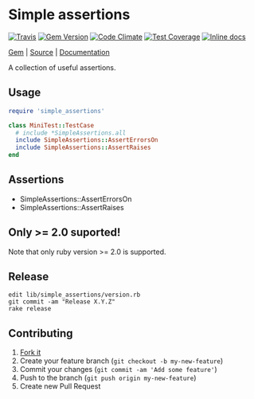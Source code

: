[github]: https://github.com/neopoly/simple_assertions
[doc]: http://rubydoc.info/github/neopoly/simple_assertions/master/file/README.md
[gem]: https://rubygems.org/gems/simple_assertions
[gem-badge]: https://img.shields.io/gem/v/simple_assertions.svg
[travis]: https://travis-ci.org/neopoly/simple_assertions
[travis-badge]: https://img.shields.io/travis/neopoly/simple_assertions.svg?branch=master
[codeclimate]: https://codeclimate.com/github/neopoly/simple_assertions
[codeclimate-climate-badge]: https://img.shields.io/codeclimate/github/neopoly/simple_assertions.svg
[codeclimate-coverage-badge]: https://codeclimate.com/github/neopoly/simple_assertions/badges/coverage.svg
[inchpages]: https://inch-ci.org/github/neopoly/simple_assertions
[inchpages-badge]: https://inch-ci.org/github/neopoly/simple_assertions.svg?branch=master&style=flat

# Simple assertions

[![Travis][travis-badge]][travis]
[![Gem Version][gem-badge]][gem]
[![Code Climate][codeclimate-climate-badge]][codeclimate]
[![Test Coverage][codeclimate-coverage-badge]][codeclimate]
[![Inline docs][inchpages-badge]][inchpages]

[Gem][gem] |
[Source][github] |
[Documentation][doc]

A collection of useful assertions.

## Usage

```ruby
require 'simple_assertions'

class MiniTest::TestCase
  # include *SimpleAssertions.all
  include SimpleAssertions::AssertErrorsOn
  include SimpleAssertions::AssertRaises
end
```

## Assertions

* SimpleAssertions::AssertErrorsOn
* SimpleAssertions::AssertRaises

## Only >= 2.0 suported!

Note that only ruby version >= 2.0 is supported.

## Release

    edit lib/simple_assertions/version.rb
    git commit -am "Release X.Y.Z"
    rake release

## Contributing

1. [Fork it](https://github.com/neopoly/simple_assertions/fork)
2. Create your feature branch (`git checkout -b my-new-feature`)
3. Commit your changes (`git commit -am 'Add some feature'`)
4. Push to the branch (`git push origin my-new-feature`)
5. Create new Pull Request
